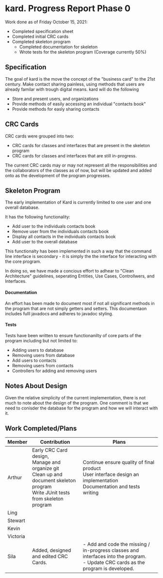 # kard. Progress Report Phase 0

Work done as of Friday October 15, 2021:

- Completed specification sheet
- Completed initial CRC cards
- Completed skeleton program
  - Completed documentation for skeleton
  - Wrote tests for the skeleton program (Coverage currently 50%)



## Specification

The goal of kard is the move the concept of the "business card" to the 21st century. Make contact sharing painless, using methods that users are already familar with trough digital means. kard will do the following

- Store and present users, and organizations
- Provide methods of easily accessing an individual "contacts book"
- Provide methods for easly sharing contacts



## CRC Cards

CRC cards were grouped into two: 
- CRC cards for classes and interfaces that are present in the skeleton program
- CRC cards for classes and interfaces that are still in-progress. 

The current CRC cards may or may not represent all the responsibilities and the collaborators of the classes as of now, but will be updated and added onto as the development of the program progresses. 


## Skeleton Program

The early implementation of Kard is currently limited to one user and one overall database.

It has the following functionality:

- Add user to the individuals contacts book
- Remove user from the individuals contacts book
- Display all contacts in the individuals contacts book
- Add user to the overall database

This functionalty has been implemented in such a way that the command line interface is secondary - it is simply the the interface for interacting with the core program.

In doing so, we have made a concious effort to adhear to "Clean Architecture" guidelines, seperating Entities, Use Cases, Controllwers, and Interfaces.

#### Documentation

An effort has been made to document most if not all significant methods in the program that are not simply getters and setters. This documentaon includes fulll javadocs and adheres to javadoc styling.

#### Tests

Tests have been written to ensure functionanilty of core parts of the program including but not limited to:

- Adding users to database
- Removing users from database
- Add users to contacts
- Removing users from contacts
- Controllers for adding and removing users

## Notes About Design

Given the relative simplicity of the current implementation, there is not much to note about the design of the program. One comment is that we need to conisder the database for the program and how we will interact with it.

## Work Completed/Plans

| Member   | Contribution                                                 | Plans                                                        |
| -------- | ------------------------------------------------------------ | ------------------------------------------------------------ |
| Arthur   | Early CRC Card design,<br />Manage and organize git<br />Clean up and document skeleton program<br />Write JUnit tests from skeleton program | Continue ensure quality of final product<br />User interface design an implementation<br />Documentation and tests writing |
| Ling     |                                                              |                                                              |
| Stewart  |                                                              |                                                              |
| Kevin    |                                                              |                                                              |
| Victoria |                                                              |                                                              |
| Sila     | Added, designed and edited CRC Cards.                        | - Add and code the missing / in-progress classes and interfaces into the program.<br /> - Update CRC cards as the program is developed.<br />                                                              |

